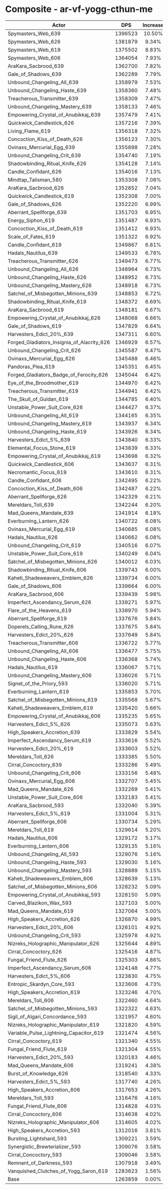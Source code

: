 # Composite - ar-vf-yogg-cthun-me
| Actor | DPS | Increase |
|---|:---:|:---:|
|Spymasters_Web_639|1396523|10.50%|
|Spymasters_Web_626|1381879|9.34%|
|Spymasters_Web_619|1375502|8.83%|
|Spymasters_Web_606|1364054|7.93%|
|AraKara_Sacbrood_639|1362700|7.82%|
|Gale_of_Shadows_639|1362289|7.79%|
|Unbound_Changeling_All_639|1358979|7.53%|
|Unbound_Changeling_Haste_639|1358360|7.48%|
|Treacherous_Transmitter_639|1358309|7.47%|
|Unbound_Changeling_Mastery_639|1358133|7.46%|
|Empowering_Crystal_of_Anubikkaj_639|1357479|7.41%|
|Quickwick_Candlestick_626|1357216|7.39%|
|Living_Flame_619|1356318|7.32%|
|Concoction_Kiss_of_Death_626|1356123|7.30%|
|Ovinaxs_Mercurial_Egg_639|1355898|7.28%|
|Unbound_Changeling_Crit_639|1354740|7.19%|
|Shadowbinding_Ritual_Knife_626|1354128|7.14%|
|Candle_Confidant_626|1354016|7.13%|
|Mindtap_Talisman_580|1353308|7.08%|
|AraKara_Sacbrood_626|1352852|7.04%|
|Quickwick_Candlestick_619|1352308|7.00%|
|Gale_of_Shadows_626|1352220|6.99%|
|Aberrant_Spellforge_639|1351703|6.95%|
|Energy_Siphon_619|1351487|6.93%|
|Concoction_Kiss_of_Death_619|1351412|6.93%|
|Scale_of_Fates_619|1351322|6.92%|
|Candle_Confidant_619|1349867|6.81%|
|Hadals_Nautilus_639|1349533|6.78%|
|Treacherous_Transmitter_626|1349473|6.77%|
|Unbound_Changeling_All_626|1348964|6.73%|
|Unbound_Changeling_Haste_626|1348952|6.73%|
|Unbound_Changeling_Mastery_626|1348918|6.73%|
|Satchel_of_Misbegotten_Minions_639|1348853|6.72%|
|Shadowbinding_Ritual_Knife_619|1348372|6.69%|
|AraKara_Sacbrood_619|1348181|6.67%|
|Empowering_Crystal_of_Anubikkaj_626|1348068|6.66%|
|Gale_of_Shadows_619|1347829|6.64%|
|Harvesters_Edict_20%_639|1347311|6.60%|
|Forged_Gladiators_Insignia_of_Alacrity_626|1346929|6.57%|
|Unbound_Changeling_Crit_626|1345587|6.47%|
|Ovinaxs_Mercurial_Egg_626|1345488|6.46%|
|Pandoras_Plea_619|1345351|6.45%|
|Forged_Gladiators_Badge_of_Ferocity_626|1345044|6.42%|
|Eye_of_the_Broodmother_619|1344970|6.42%|
|Treacherous_Transmitter_619|1344941|6.42%|
|The_Skull_of_Guldan_619|1344785|6.40%|
|Unstable_Power_Suit_Core_626|1344427|6.37%|
|Unbound_Changeling_All_619|1344165|6.35%|
|Unbound_Changeling_Mastery_619|1343937|6.34%|
|Unbound_Changeling_Haste_619|1343926|6.34%|
|Harvesters_Edict_5%_639|1343840|6.33%|
|Elemental_Focus_Stone_619|1343839|6.33%|
|Empowering_Crystal_of_Anubikkaj_619|1343698|6.32%|
|Quickwick_Candlestick_606|1343637|6.31%|
|Necromantic_Focus_619|1343610|6.31%|
|Candle_Confidant_606|1342495|6.22%|
|Concoction_Kiss_of_Death_606|1342487|6.22%|
|Aberrant_Spellforge_626|1342329|6.21%|
|Mereldars_Toll_639|1342244|6.20%|
|Mad_Queens_Mandate_639|1341914|6.18%|
|Everburning_Lantern_626|1340722|6.08%|
|Ovinaxs_Mercurial_Egg_619|1340685|6.08%|
|Hadals_Nautilus_626|1340662|6.08%|
|Unbound_Changeling_Crit_619|1340516|6.07%|
|Unstable_Power_Suit_Core_619|1340249|6.04%|
|Satchel_of_Misbegotten_Minions_626|1340012|6.03%|
|Shadowbinding_Ritual_Knife_606|1339743|6.00%|
|Kaheti_Shadeweavers_Emblem_626|1339734|6.00%|
|Gale_of_Shadows_606|1339664|6.00%|
|AraKara_Sacbrood_606|1339439|5.98%|
|Imperfect_Ascendancy_Serum_626|1339271|5.97%|
|Flare_of_the_Heavens_619|1338970|5.94%|
|Aberrant_Spellforge_619|1337676|5.84%|
|Doperels_Calling_Rune_626|1337675|5.84%|
|Harvesters_Edict_20%_626|1337649|5.84%|
|Treacherous_Transmitter_606|1336722|5.77%|
|Unbound_Changeling_All_606|1336477|5.75%|
|Unbound_Changeling_Haste_606|1336368|5.74%|
|Hadals_Nautilus_619|1336067|5.71%|
|Unbound_Changeling_Mastery_606|1336026|5.71%|
|Signet_of_the_Priory_593|1336020|5.71%|
|Everburning_Lantern_619|1335853|5.70%|
|Satchel_of_Misbegotten_Minions_619|1335568|5.67%|
|Kaheti_Shadeweavers_Emblem_619|1335420|5.66%|
|Empowering_Crystal_of_Anubikkaj_606|1335235|5.65%|
|Harvesters_Edict_5%_626|1335073|5.63%|
|High_Speakers_Accretion_639|1333829|5.54%|
|Imperfect_Ascendancy_Serum_619|1333616|5.52%|
|Harvesters_Edict_20%_619|1333603|5.52%|
|Mereldars_Toll_626|1333385|5.50%|
|Cirral_Concoctory_639|1333286|5.49%|
|Unbound_Changeling_Crit_606|1333156|5.48%|
|Ovinaxs_Mercurial_Egg_606|1332707|5.45%|
|Mad_Queens_Mandate_626|1332269|5.41%|
|Unstable_Power_Suit_Core_606|1332183|5.41%|
|AraKara_Sacbrood_593|1332040|5.39%|
|Harvesters_Edict_5%_619|1331004|5.31%|
|Aberrant_Spellforge_606|1330734|5.29%|
|Mereldars_Toll_619|1329614|5.20%|
|Hadals_Nautilus_606|1329172|5.17%|
|Everburning_Lantern_606|1329135|5.16%|
|Unbound_Changeling_All_593|1329076|5.16%|
|Unbound_Changeling_Haste_593|1329030|5.16%|
|Unbound_Changeling_Mastery_593|1328889|5.15%|
|Kaheti_Shadeweavers_Emblem_606|1328639|5.13%|
|Satchel_of_Misbegotten_Minions_606|1328232|5.09%|
|Empowering_Crystal_of_Anubikkaj_593|1328150|5.09%|
|Carved_Blazikon_Wax_593|1327103|5.00%|
|Mad_Queens_Mandate_619|1327064|5.00%|
|High_Speakers_Accretion_626|1326870|4.99%|
|Harvesters_Edict_20%_606|1326101|4.92%|
|Unbound_Changeling_Crit_593|1325978|4.92%|
|Nizreks_Holographic_Manipulator_626|1325644|4.89%|
|Cirral_Concoctory_626|1325416|4.87%|
|Fungal_Friend_Flute_626|1325303|4.86%|
|Imperfect_Ascendancy_Serum_606|1324148|4.77%|
|Harvesters_Edict_5%_606|1323830|4.75%|
|Entropic_Skardyn_Core_593|1323606|4.73%|
|High_Speakers_Accretion_619|1323246|4.70%|
|Mereldars_Toll_606|1322460|4.64%|
|Satchel_of_Misbegotten_Minions_593|1322322|4.63%|
|Sigil_of_Algari_Concordance_593|1321957|4.60%|
|Nizreks_Holographic_Manipulator_619|1321820|4.59%|
|Variable_Pulse_Lightning_Capacitor_619|1321474|4.56%|
|Cirral_Concoctory_619|1321340|4.55%|
|Fungal_Friend_Flute_619|1321304|4.55%|
|Harvesters_Edict_20%_593|1320183|4.46%|
|Mad_Queens_Mandate_606|1319241|4.38%|
|Burst_of_Knowledge_626|1318540|4.33%|
|Harvesters_Edict_5%_593|1317740|4.26%|
|High_Speakers_Accretion_606|1317653|4.26%|
|Mereldars_Toll_593|1316476|4.16%|
|Fungal_Friend_Flute_606|1314828|4.03%|
|Cirral_Concoctory_606|1314638|4.02%|
|Nizreks_Holographic_Manipulator_606|1314605|4.02%|
|High_Speakers_Accretion_593|1312016|3.81%|
|Bursting_Lightshard_593|1309221|3.59%|
|Synergistic_Brewterializer_593|1309076|3.58%|
|Cirral_Concoctory_593|1309046|3.58%|
|Remnant_of_Darkness_593|1307918|3.49%|
|Vanquished_Clutches_of_Yogg_Saron_619|1283623|1.56%|
|Base|1263859|0.00%|
